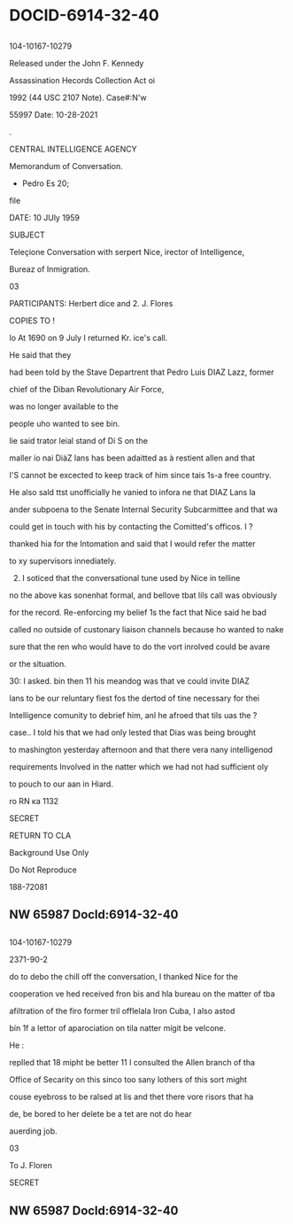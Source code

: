 # DOCID-6914-32-40

##
104-10167-10279

Released under the John F. Kennedy

Assassination Hecords Collection Act oi

1992 (44 USC 2107 Note). Case#:N'w

55997 Date: 10-28-2021

.

CENTRAL INTELLIGENCE AGENCY

Memorandum of Conversation.

- Pedro Es 20;

file

DATE: 10 JUly 1959

SUBJECT

Teleçione Conversation with serpert Nice, irector of Intelligence,

Bureaz of Inmigration.

03

PARTICIPANTS: Herbert dice and 2. J. Flores

COPIES TO !

lo At 1690 on 9 July I returned Kr. ice's call.

He said that they

had been told by the Stave Departrent that Pedro Luis DIAZ Lazz, former

chief of the Diban Revolutionary Air Force,

was no longer available to the

people uho wanted to see bin.

lie said trator leial stand of Di S on the

maller io nai DiàZ lans has been adaitted as à restient allen and that

I'S cannot be excected to keep track of him since tais 1s-a free country.

He also sald ttst unofficially he vanied to infora ne that DIAZ Lans la

ander subpoena to the Senate Internal Security Subcarmittee and that wa

could get in touch with his by contacting the Comitted's officos. I ?

thanked hia for the Intomation and said that I would refer the matter

to xy supervisors innediately.

2. I soticed that the conversational tune used by Nice in telline

no the above kas sonenhat formal, and bellove tbat lils call was obviously

for the record. Re-enforcing my belief 1s the fact that Nice said he bad

called no outside of custonary liaison channels because ho wanted to nake

sure that the ren who would have to do the vort inrolved could be avare

or the situation.

30: I asked. bin then 11 his meandog was that ve could invite DIAZ

lans to be our reluntary fiest fos the dertod of tine necessary for thei

Intelligence comunity to debrief him, anl he afroed that tils uas the ?

case.. I told his that we had only lested that Dias was being brought

to mashington yesterday afternoon and that there vera nany intelligenod

requirements Involved in the natter which we had not had sufficient oly

to pouch to our aan in Hiard.

ro RN ка 1132

SECRET

RETURN TO CLA

Background Use Only

Do Not Reproduce

188-72081

NW 65987 Docld:6914-32-40
---

##
104-10167-10279

2371-90-2

do to debo the chill off the conversation, I thanked Nice for the

cooperation ve hed received fron bis and hla bureau on the matter of tba

afiltration of the firo former tril offlelala Iron Cuba, I also astod

bín 1f a lettor of aparociation on tila natter mígit be velcone.

He :

replled that 18 mipht be better 11 I consulted the Allen branch of tha

Office of Secarity on this sinco too sany lothers of this sort might

couse eyebross to be ralsed at lis and thet there vore risors that ha

de, be bored to her delete be a tet are not do hear

auerding job.

03

To J. Floren

SECRET

NW 65987 Docld:6914-32-40
---

